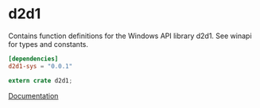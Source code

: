 # d2d1 #
Contains function definitions for the Windows API library d2d1. See winapi for types and constants.

```toml
[dependencies]
d2d1-sys = "0.0.1"
```

```rust
extern crate d2d1;
```

[Documentation](https://retep998.github.io/doc/d2d1/)
